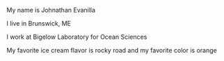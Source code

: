 My name is Johnathan Evanilla

I live in Brunswick, ME

I work at Bigelow Laboratory for Ocean Sciences

My favorite ice cream flavor is rocky road and my favorite color is orange

